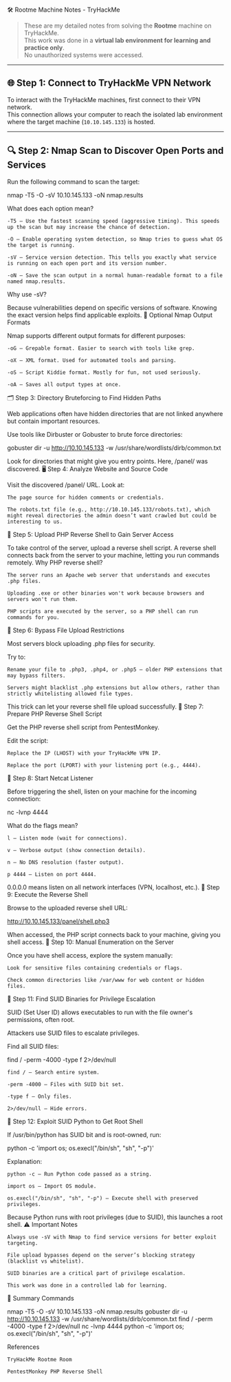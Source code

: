  🛠️ Rootme Machine Notes - TryHackMe

> These are my detailed notes from solving the **Rootme** machine on TryHackMe.  
> This work was done in a **virtual lab environment for learning and practice only**.  
> No unauthorized systems were accessed.

---

## 🌐 Step 1: Connect to TryHackMe VPN Network

To interact with the TryHackMe machines, first connect to their VPN network.  
This connection allows your computer to reach the isolated lab environment where the target machine (`10.10.145.133`) is hosted.

----

## 🔍 Step 2: Nmap Scan to Discover Open Ports and Services

Run the following command to scan the target:


nmap -T5 -O -sV 10.10.145.133 -oN nmap.results

What does each option mean?

    -T5 — Use the fastest scanning speed (aggressive timing). This speeds up the scan but may increase the chance of detection.

    -O — Enable operating system detection, so Nmap tries to guess what OS the target is running.

    -sV — Service version detection. This tells you exactly what service is running on each open port and its version number.

    -oN — Save the scan output in a normal human-readable format to a file named nmap.results.

Why use -sV?

Because vulnerabilities depend on specific versions of software. Knowing the exact version helps find applicable exploits.
📂 Optional Nmap Output Formats

Nmap supports different output formats for different purposes:

    -oG — Grepable format. Easier to search with tools like grep.

    -oX — XML format. Used for automated tools and parsing.

    -oS — Script Kiddie format. Mostly for fun, not used seriously.

    -oA — Saves all output types at once.

🗂️ Step 3: Directory Bruteforcing to Find Hidden Paths

Web applications often have hidden directories that are not linked anywhere but contain important resources.

Use tools like Dirbuster or Gobuster to brute force directories:

gobuster dir -u http://10.10.145.133 -w /usr/share/wordlists/dirb/common.txt

Look for directories that might give you entry points. Here, /panel/ was discovered.
🖥️ Step 4: Analyze Website and Source Code

Visit the discovered /panel/ URL. Look at:

    The page source for hidden comments or credentials.

    The robots.txt file (e.g., http://10.10.145.133/robots.txt), which might reveal directories the admin doesn’t want crawled but could be interesting to us.

🐚 Step 5: Upload PHP Reverse Shell to Gain Server Access

To take control of the server, upload a reverse shell script. A reverse shell connects back from the server to your machine, letting you run commands remotely.
Why PHP reverse shell?

    The server runs an Apache web server that understands and executes .php files.

    Uploading .exe or other binaries won't work because browsers and servers won't run them.

    PHP scripts are executed by the server, so a PHP shell can run commands for you.

🚧 Step 6: Bypass File Upload Restrictions

Most servers block uploading .php files for security.

Try to:

    Rename your file to .php3, .php4, or .php5 — older PHP extensions that may bypass filters.

    Servers might blacklist .php extensions but allow others, rather than strictly whitelisting allowed file types.

This trick can let your reverse shell file upload successfully.
🔌 Step 7: Prepare PHP Reverse Shell Script

Get the PHP reverse shell script from PentestMonkey.

Edit the script:

    Replace the IP (LHOST) with your TryHackMe VPN IP.

    Replace the port (LPORT) with your listening port (e.g., 4444).

📡 Step 8: Start Netcat Listener

Before triggering the shell, listen on your machine for the incoming connection:

nc -lvnp 4444

What do the flags mean?

    l — Listen mode (wait for connections).

    v — Verbose output (show connection details).

    n — No DNS resolution (faster output).

    p 4444 — Listen on port 4444.

0.0.0.0 means listen on all network interfaces (VPN, localhost, etc.).
🎉 Step 9: Execute the Reverse Shell

Browse to the uploaded reverse shell URL:

http://10.10.145.133/panel/shell.php3

When accessed, the PHP script connects back to your machine, giving you shell access.
🔎 Step 10: Manual Enumeration on the Server

Once you have shell access, explore the system manually:

    Look for sensitive files containing credentials or flags.

    Check common directories like /var/www for web content or hidden files.

🔼 Step 11: Find SUID Binaries for Privilege Escalation

SUID (Set User ID) allows executables to run with the file owner's permissions, often root.

Attackers use SUID files to escalate privileges.

Find all SUID files:

find / -perm -4000 -type f 2>/dev/null

    find / — Search entire system.

    -perm -4000 — Files with SUID bit set.

    -type f — Only files.

    2>/dev/null — Hide errors.

🐍 Step 12: Exploit SUID Python to Get Root Shell

If /usr/bin/python has SUID bit and is root-owned, run:

python -c 'import os; os.execl("/bin/sh", "sh", "-p")'

Explanation:

    python -c — Run Python code passed as a string.

    import os — Import OS module.

    os.execl("/bin/sh", "sh", "-p") — Execute shell with preserved privileges.

Because Python runs with root privileges (due to SUID), this launches a root shell.
⚠️ Important Notes

    Always use -sV with Nmap to find service versions for better exploit targeting.

    File upload bypasses depend on the server’s blocking strategy (blacklist vs whitelist).

    SUID binaries are a critical part of privilege escalation.

    This work was done in a controlled lab for learning.

🏁 Summary Commands

nmap -T5 -O -sV 10.10.145.133 -oN nmap.results
gobuster dir -u http://10.10.145.133 -w /usr/share/wordlists/dirb/common.txt
find / -perm -4000 -type f 2>/dev/null
nc -lvnp 4444
python -c 'import os; os.execl("/bin/sh", "sh", "-p")'

 References

    TryHackMe Rootme Room

    PentestMonkey PHP Reverse Shell
